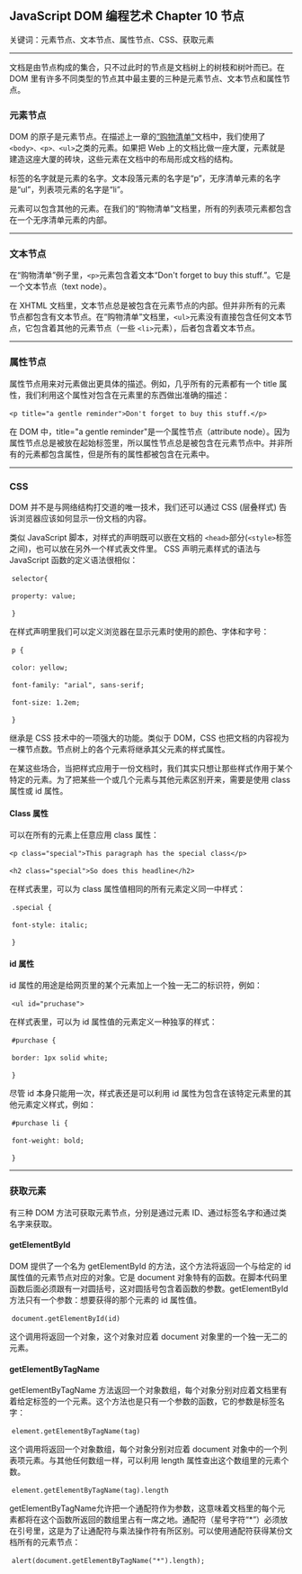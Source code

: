 ## JavaScript DOM 编程艺术 Chapter 10 节点

关键词：元素节点、文本节点、属性节点、CSS、获取元素

---

文档是由节点构成的集合，只不过此时的节点是文档树上的树枝和树叶而已。在 DOM 里有许多不同类型的节点其中最主要的三种是元素节点、文本节点和属性节点。

### 元素节点

DOM 的原子是元素节点。在描述上一章的[“购物清单”](https://github.com/Virgil0113/JavaScript-Foundation-Notes/blob/master/JavaScriptDomCode/Demo1/demo1.html)文档中，我们使用了 `<body>、<p>、<ul>`之类的元素。如果把 Web 上的文档比做一座大厦，元素就是建造这座大厦的砖块，这些元素在文档中的布局形成文档的结构。

标签的名字就是元素的名字。文本段落元素的名字是“p”，无序清单元素的名字是“ul”，列表项元素的名字是“li”。

元素可以包含其他的元素。在我们的“购物清单”文档里，所有的列表项元素都包含在一个无序清单元素的内部。

---

### 文本节点

在“购物清单”例子里，`<p>`元素包含着文本“Don't forget to buy this stuff.”。它是一个文本节点（text node）。

在 XHTML 文档里，文本节点总是被包含在元素节点的内部。但并非所有的元素节点都包含有文本节点。在“购物清单”文档里，`<ul>`元素没有直接包含任何文本节点，它包含着其他的元素节点（一些 `<li>`元素），后者包含着文本节点。

---

### 属性节点

属性节点用来对元素做出更具体的描述。例如，几乎所有的元素都有一个 title 属性，我们利用这个属性对包含在元素里的东西做出准确的描述：

​               `<p title="a gentle reminder">Don't forget to buy this stuff.</p>`

在 DOM 中，title="a gentle reminder"是一个属性节点（attribute node）。因为属性节点总是被放在起始标签里，所以属性节点总是被包含在元素节点中。并非所有的元素都包含属性，但是所有的属性都被包含在元素中。

---

### CSS 

DOM 并不是与网络结构打交道的唯一技术，我们还可以通过 CSS (层叠样式) 告诉浏览器应该如何显示一份文档的内容。

类似 JavaScript 脚本，对样式的声明既可以嵌在文档的 `<head>`部分(`<style>`标签之间)，也可以放在另外一个样式表文件里。 CSS 声明元素样式的语法与 JavaScript 函数的定义语法很相似：

​               `selector{`

​                    `property: value;`

​               `}`

在样式声明里我们可以定义浏览器在显示元素时使用的颜色、字体和字号：

​                `p {`

​                     `color: yellow;`

​                     `font-family: "arial", sans-serif;`

​                     `font-size: 1.2em;`

​                `}`

继承是 CSS 技术中的一项强大的功能。类似于 DOM，CSS 也把文档的内容视为一棵节点数。节点树上的各个元素将继承其父元素的样式属性。

在某这些场合，当把样式应用于一份文档时，我们其实只想让那些样式作用于某个特定的元素。为了把某些一个或几个元素与其他元素区别开来，需要是使用 class 属性或 id 属性。

#### Class 属性

可以在所有的元素上任意应用 class 属性：

​                  `<p class="special">This paragraph has the special class</p>`

​                  `<h2 class="special">So does this headline</h2>`

 在样式表里，可以为 class 属性值相同的所有元素定义同一中样式：

​                  `.special {`

​                     `font-style: italic;`

​                  `}`

#### id 属性

id 属性的用途是给网页里的某个元素加上一个独一无二的标识符，例如：

​                   `<ul id="pruchase">`

在样式表里，可以为 id 属性值的元素定义一种独享的样式：

​                   `#purchase {`

​                        `border: 1px solid white;`

​                   `}`

尽管 id 本身只能用一次，样式表还是可以利用 id 属性为包含在该特定元素里的其他元素定义样式，例如：

​                    `#purchase li {`

​                         `font-weight: bold;`

​                    `}`

---

### 获取元素

有三种 DOM 方法可获取元素节点，分别是通过元素 ID、通过标签名字和通过类名字来获取。

#### getElementById

DOM 提供了一个名为 getElementById 的方法，这个方法将返回一个与给定的 id 属性值的元素节点对应的对象。它是 document 对象特有的函数。在脚本代码里函数后面必须跟有一对圆括号，这对圆括号包含着函数的参数。getElementById 方法只有一个参数：想要获得的那个元素的 id 属性值。

​                     `document.getElementById(id)`

这个调用将返回一个对象，这个对象对应着 document 对象里的一个独一无二的元素。

#### getElementByTagName

getElementByTagName 方法返回一个对象数组，每个对象分别对应着文档里有着给定标签的一个元素。这个方法也是只有一个参数的函数，它的参数是标签名字：

​                      `element.getElementByTagName(tag)`

这个调用将返回一个对象数组，每个对象分别对应着 document 对象中的一个列表项元素。与其他任何数组一样，可以利用 length 属性查出这个数组里的元素个数。

​                      `element.getElementByTagName(tag).length`

getElementByTagName允许把一个通配符作为参数，这意味着文档里的每个元素都将在这个函数所返回的数组里占有一席之地。通配符（星号字符“*”）必须放在引号里，这是为了让通配符与乘法操作符有所区别。可以使用通配符获得某份文档所有的元素节点：

​                       `alert(document.getElementByTagName("*").length);`

